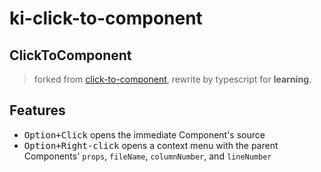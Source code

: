 # ki-click-to-component

## ClickToComponent
> forked from [click-to-component](https://github.com/ericclemmons/click-to-component), rewrite by typescript for **learning**.


## Features

- <kbd>Option+Click</kbd> opens the immediate Component's source
- <kbd>Option+Right-click</kbd> opens a context menu with the parent Components' `props`, `fileName`, `columnNumber`, and `lineNumber`
